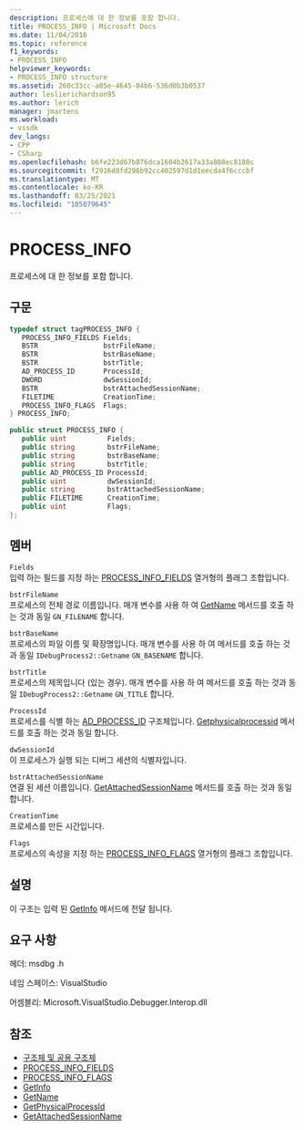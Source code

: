 ```yaml
---
description: 프로세스에 대 한 정보를 포함 합니다.
title: PROCESS_INFO | Microsoft Docs
ms.date: 11/04/2016
ms.topic: reference
f1_keywords:
- PROCESS_INFO
helpviewer_keywords:
- PROCESS_INFO structure
ms.assetid: 260c33cc-a05e-4645-84b6-536d0b3b0537
author: leslierichardson95
ms.author: lerich
manager: jmartens
ms.workload:
- vssdk
dev_langs:
- CPP
- CSharp
ms.openlocfilehash: b6fe223d67b876dca1604b2617a33a888ec8180c
ms.sourcegitcommit: f2916d8fd296b92cc402597d1d1eecda4f6cccbf
ms.translationtype: MT
ms.contentlocale: ko-KR
ms.lasthandoff: 03/25/2021
ms.locfileid: "105079645"
---
```

# <a name="process_info"></a>PROCESS_INFO
프로세스에 대 한 정보를 포함 합니다.

## <a name="syntax"></a>구문

```cpp
typedef struct tagPROCESS_INFO { 
   PROCESS_INFO_FIELDS Fields;
   BSTR                bstrFileName;
   BSTR                bstrBaseName;
   BSTR                bstrTitle;
   AD_PROCESS_ID       ProcessId;
   DWORD               dwSessionId;
   BSTR                bstrAttachedSessionName;
   FILETIME            CreationTime;
   PROCESS_INFO_FLAGS  Flags;
} PROCESS_INFO;
```

```csharp
public struct PROCESS_INFO { 
   public uint          Fields;
   public string        bstrFileName;
   public string        bstrBaseName;
   public string        bstrTitle;
   public AD_PROCESS_ID ProcessId;
   public uint          dwSessionId;
   public string        bstrAttachedSessionName;
   public FILETIME      CreationTime;
   public uint          Flags;
};
```

## <a name="members"></a>멤버
 `Fields`\
 입력 하는 필드를 지정 하는 [PROCESS_INFO_FIELDS](../../../extensibility/debugger/reference/process-info-fields.md) 열거형의 플래그 조합입니다.

 `bstrFileName`\
 프로세스의 전체 경로 이름입니다. 매개 변수를 사용 하 여 [GetName](../../../extensibility/debugger/reference/idebugprocess2-getname.md) 메서드를 호출 하는 것과 동일 `GN_FILENAME` 합니다.

 `bstrBaseName`\
 프로세스의 파일 이름 및 확장명입니다. 매개 변수를 사용 하 여 메서드를 호출 하는 것과 동일 `IDebugProcess2::Getname` `GN_BASENAME` 합니다.

 `bstrTitle`\
 프로세스의 제목입니다 (있는 경우). 매개 변수를 사용 하 여 메서드를 호출 하는 것과 동일 `IDebugProcess2::Getname` `GN_TITLE` 합니다.

 `ProcessId`\
 프로세스를 식별 하는 [AD_PROCESS_ID](../../../extensibility/debugger/reference/ad-process-id.md) 구조체입니다. [Getphysicalprocessid](../../../extensibility/debugger/reference/idebugprocess2-getphysicalprocessid.md) 메서드를 호출 하는 것과 동일 합니다.

 `dwSessionId`\
 이 프로세스가 실행 되는 디버그 세션의 식별자입니다.

 `bstrAttachedSessionName`\
 연결 된 세션 이름입니다. [GetAttachedSessionName](../../../extensibility/debugger/reference/idebugprocess2-getattachedsessionname.md) 메서드를 호출 하는 것과 동일 합니다.

 `CreationTime`\
 프로세스를 만든 시간입니다.

 `Flags`\
 프로세스의 속성을 지정 하는 [PROCESS_INFO_FLAGS](../../../extensibility/debugger/reference/process-info-flags.md) 열거형의 플래그 조합입니다.

## <a name="remarks"></a>설명
 이 구조는 입력 된 [GetInfo](../../../extensibility/debugger/reference/idebugprocess2-getinfo.md) 메서드에 전달 됩니다.

## <a name="requirements"></a>요구 사항
 헤더: msdbg .h

 네임 스페이스: VisualStudio

 어셈블리: Microsoft.VisualStudio.Debugger.Interop.dll

## <a name="see-also"></a>참조
- [구조체 및 공용 구조체](../../../extensibility/debugger/reference/structures-and-unions.md)
- [PROCESS_INFO_FIELDS](../../../extensibility/debugger/reference/process-info-fields.md)
- [PROCESS_INFO_FLAGS](../../../extensibility/debugger/reference/process-info-flags.md)
- [GetInfo](../../../extensibility/debugger/reference/idebugprocess2-getinfo.md)
- [GetName](../../../extensibility/debugger/reference/idebugprocess2-getname.md)
- [GetPhysicalProcessId](../../../extensibility/debugger/reference/idebugprocess2-getphysicalprocessid.md)
- [GetAttachedSessionName](../../../extensibility/debugger/reference/idebugprocess2-getattachedsessionname.md)
